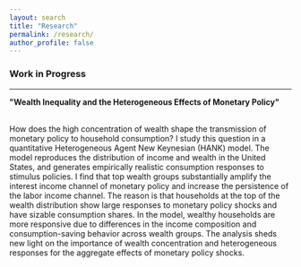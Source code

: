 ```yaml
---
layout: search
title: "Research"
permalink: /research/
author_profile: false
---
```


### Work in Progress
---

**"Wealth Inequality and the Heterogeneous Effects of Monetary Policy"**<br> 
 <br>   
  
How does the high concentration of wealth shape the transmission of monetary policy to
household consumption? I study this question in a quantitative Heterogeneous Agent New
Keynesian (HANK) model. The model reproduces the distribution of income and wealth in the
United States, and generates empirically realistic consumption responses to stimulus policies. I
find that top wealth groups substantially amplify the interest income channel of monetary policy
and increase the persistence of the labor income channel. The reason is that households at the
top of the wealth distribution show large responses to monetary policy shocks and have sizable
consumption shares. In the model, wealthy households are more responsive due to differences
in the income composition and consumption-saving behavior across wealth groups. The analysis
sheds new light on the importance of wealth concentration and heterogeneous responses for
the aggregate effects of monetary policy shocks. 
  
  <br>
    <br>
      <br>
        <br>
          <br>
            <br>
              <br>
                <br>
                  <br>
                    <br>

